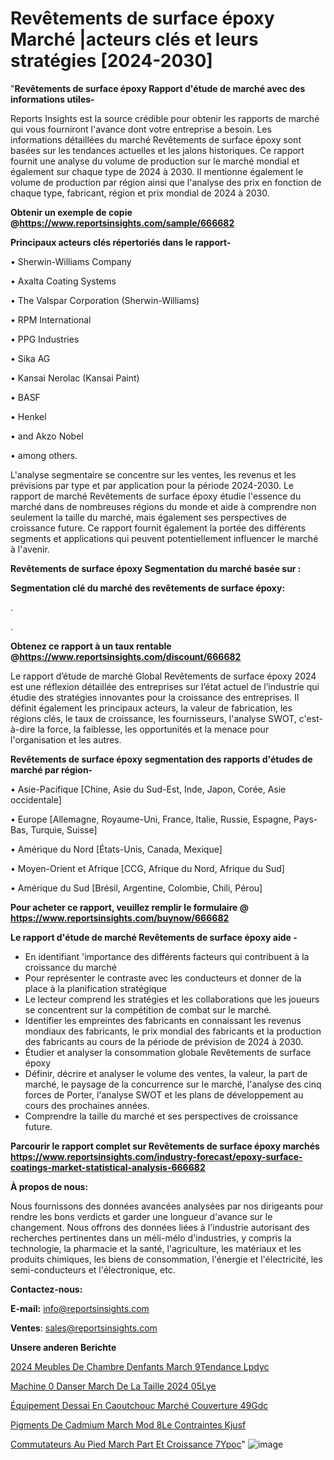 # Revêtements de surface époxy Marché |acteurs clés et leurs stratégies [2024-2030]

"<strong>Revêtements de surface époxy Rapport d'étude de marché avec des informations utiles-</strong>

Reports Insights est la source crédible pour obtenir les rapports de marché qui vous fourniront l'avance dont votre entreprise a besoin. Les informations détaillées du marché Revêtements de surface époxy sont basées sur les tendances actuelles et les jalons historiques. Ce rapport fournit une analyse du volume de production sur le marché mondial et également sur chaque type de 2024 à 2030. Il mentionne également le volume de production par région ainsi que l'analyse des prix en fonction de chaque type, fabricant, région et prix mondial de 2024 à 2030.

<strong><b>Obtenir un exemple de copie @</b></strong><a href=https://www.reportsinsights.com/sample/666682><strong><b>https://www.reportsinsights.com/sample/666682</b></strong></a>

<b>Principaux acteurs clés répertoriés dans le rapport-</b>

<b> </b>• Sherwin-Williams Company

• Axalta Coating Systems

• The Valspar Corporation (Sherwin-Williams)

• RPM International

• PPG Industries

• Sika AG

• Kansai Nerolac (Kansai Paint)

• BASF

• Henkel

• and Akzo Nobel

• among others.

L'analyse segmentaire se concentre sur les ventes, les revenus et les prévisions par type et par application pour la période 2024-2030. Le rapport de marché Revêtements de surface époxy étudie l'essence du marché dans de nombreuses régions du monde et aide à comprendre non seulement la taille du marché, mais également ses perspectives de croissance future. Ce rapport fournit également la portée des différents segments et applications qui peuvent potentiellement influencer le marché à l'avenir.

<strong>Revêtements de surface époxy Segmentation du marché basée sur :</strong>

<strong> Segmentation clé du marché des revêtements de surface époxy: </strong>

.

.

<strong><b>Obtenez ce rapport à un taux rentable @</b></strong><a href=https://www.reportsinsights.com/discount/666682><strong><b>https://www.reportsinsights.com/discount/666682</b></strong></a>

Le rapport d’étude de marché Global Revêtements de surface époxy 2024 est une réflexion détaillée des entreprises sur l’état actuel de l’industrie qui étudie des stratégies innovantes pour la croissance des entreprises. Il définit également les principaux acteurs, la valeur de fabrication, les régions clés, le taux de croissance, les fournisseurs, l'analyse SWOT, c'est-à-dire la force, la faiblesse, les opportunités et la menace pour l'organisation et les autres.

<strong>Revêtements de surface époxy segmentation des rapports d'études de marché par région-</strong>

• Asie-Pacifique [Chine, Asie du Sud-Est, Inde, Japon, Corée, Asie occidentale]

• Europe [Allemagne, Royaume-Uni, France, Italie, Russie, Espagne, Pays-Bas, Turquie, Suisse]

• Amérique du Nord [États-Unis, Canada, Mexique]

• Moyen-Orient et Afrique [CCG, Afrique du Nord, Afrique du Sud]

• Amérique du Sud [Brésil, Argentine, Colombie, Chili, Pérou]

<strong>Pour acheter ce rapport, veuillez remplir le formulaire @   <a href=https://www.reportsinsights.com/buynow/666682>https://www.reportsinsights.com/buynow/666682</a></strong>

<strong>Le rapport d'étude de marché Revêtements de surface époxy aide -</strong>
<ul>
  <li>En identifiant 'importance des différents facteurs qui contribuent à la croissance du marché</li>
  <li>Pour représenter le contraste avec les conducteurs et donner de la place à la planification stratégique</li>
  <li>Le lecteur comprend les stratégies et les collaborations que les joueurs se concentrent sur la compétition de combat sur le marché.</li>
  <li>Identifier les empreintes des fabricants en connaissant les revenus mondiaux des fabricants, le prix mondial des fabricants et la production des fabricants au cours de la période de prévision de 2024 à 2030.</li>
  <li>Étudier et analyser la consommation globale Revêtements de surface époxy</li>
  <li>Définir, décrire et analyser le volume des ventes, la valeur, la part de marché, le paysage de la concurrence sur le marché, l'analyse des cinq forces de Porter, l'analyse SWOT et les plans de développement au cours des prochaines années.</li>
  <li>Comprendre la taille du marché et ses perspectives de croissance future.</li>
</ul>

<strong>Parcourir le rapport complet sur Revêtements de surface époxy marchés <a href=https://www.reportsinsights.com/industry-forecast/epoxy-surface-coatings-market-statistical-analysis-666682>https://www.reportsinsights.com/industry-forecast/epoxy-surface-coatings-market-statistical-analysis-666682</a></strong>

<strong>À propos de nous:</strong>

Nous fournissons des données avancées analysées par nos dirigeants pour rendre les bons verdicts et garder une longueur d'avance sur le changement. Nous offrons des données liées à l'industrie autorisant des recherches pertinentes dans un méli-mélo d'industries, y compris la technologie, la pharmacie et la santé, l'agriculture, les matériaux et les produits chimiques, les biens de consommation, l'énergie et l'électricité, les semi-conducteurs et l'électronique, etc.

<strong>Contactez-nous:</strong>

<strong>E-mail:</strong> <a href=mailto:info@reportsinsights.com>info@reportsinsights.com</a>

<strong>Ventes</strong>: <a href=mailto:sales@reportsinsights.com>sales@reportsinsights.com</a>

<strong>Unsere anderen Berichte</strong>

<a href=https://www.linkedin.com/pulse/2024-meubles-de-chambre-denfants-march%C3%A9tendance-lpdyc/>2024 Meubles De Chambre Denfants March 9Tendance Lpdyc</a>

<a href=https://www.linkedin.com/pulse/machine-%C3%A0-danser-march%C3%A9-de-la-taille-2024-05lye/>Machine  0 Danser March De La Taille 2024 05Lye</a>

<a href=https://www.linkedin.com/pulse/équipement-dessai-en-caoutchouc-marché-couverture-49gdc/>Équipement Dessai En Caoutchouc Marché Couverture 49Gdc</a>

<a href=https://www.linkedin.com/pulse/pigments-de-cadmium-march%C3%A9-mod%C3%A8le-contraintes-kjusf/>Pigments De Cadmium March Mod 8Le Contraintes Kjusf</a>

<a href=https://www.linkedin.com/pulse/commutateurs-au-pied-march%C3%A9-part-et-croissance-7ypoc/>Commutateurs Au Pied March Part Et Croissance 7Ypoc</a>"
![image](https://github.com/daminid12/RImarketdynamics/assets/158430485/ddfacc1e-1a93-4790-a6d0-6ebb9e48e6f2)
